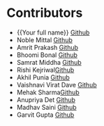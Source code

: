 # Contributors

- {{Your full name}} [Github](https://github.com/{{your-github-username}})
- Noble Mittal [Github](https://github.com/beingnoble03)
- Amrit Prakash [Github](https://github.com/Amritprakash2704)
- Bhoomi Bonal [Github](https://github.com/bbahd30)
- Samrat Middha [Github](https://github.com/samratmiddha)
- Rishi Kejriwal[Github](https://github.com/Kej-r03)
- Akhil Punia [Github](https://github.com/Ak216puniA)
- Vaishnavi Virat Dave [Github](https://github.com/DaveVaishnavi)
- Mehak Sharma[Github](https://github.com/Mehak-4545)
- Anupriya Det [Github](https://github.com/Anupriya-Dey)
- Madhav Saini [Github](https://github.com/FireNdIce3)
- Garvit Gupta [Github](https://github.com/Garvitg28)